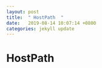 ```yaml
---
layout: post
title:  " HostPath  "
date:   2019-08-14 10:07:14 +0800
categories: jekyll update
---
```

# HostPath





